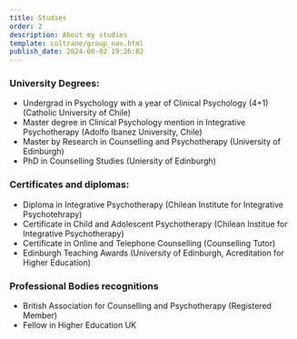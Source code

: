 ```yaml
---
title: Studies
order: 2
description: About my studies
template: coltrane/group_nav.html
publish_date: 2024-08-02 19:26:02
---
```


### University Degrees:
- Undergrad in Psychology with a year of Clinical Psychology (4+1) (Catholic University of Chile)
- Master degree in Clinical Psychology mention in Integrative Psychotherapy (Adolfo Ibanez University, Chile)
- Master by Research in Counselling and Psychotherapy (University of Edinburgh)
- PhD in Counselling Studies (Uniersity of Edinburgh)
  
### Certificates and diplomas:
- Diploma in Integrative Psychotherapy (Chilean Institute for Integrative Psychotehrapy)
- Certificate in Child and Adolescent Psychotherapy (Chilean Institue for Integrative Psychotherapy)
- Certificate in Online and Telephone Counselling (Counselling Tutor)
- Edinburgh Teaching Awards (University of Edinburgh, Acreditation for Higher Education)
  
### Professional Bodies recognitions
- British Association for Counselling and Psychotherapy (Registered Member)
- Fellow in Higher Education UK